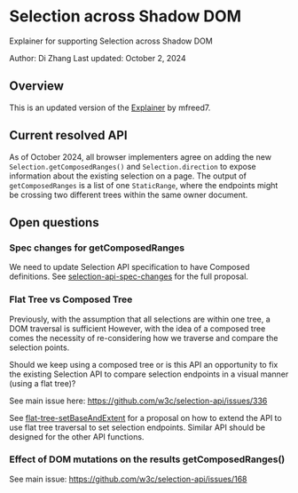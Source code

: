 # Selection across Shadow DOM

Explainer for supporting Selection across Shadow DOM

Author: Di Zhang
Last updated: October 2, 2024

## Overview

This is an updated version of the [Explainer](https://github.com/mfreed7/shadow-dom-selection) by mfreed7.

## Current resolved API

As of October 2024, all browser implementers agree on adding the new `Selection.getComposedRanges()` and `Selection.direction` to expose information about the existing selection on a page. The output of `getComposedRanges` is a list of one `StaticRange`, where the endpoints might be crossing two different trees within the same owner document.

## Open questions

### Spec changes for getComposedRanges

We need to update Selection API specification to have Composed definitions. See [selection-api-spec-changes](./selection-api-spec-changes.md) for the full proposal.

### Flat Tree vs Composed Tree

Previously, with the assumption that all selections are within one tree, a DOM traversal is sufficient However, with the idea of a composed tree comes the necessity of re-considering how we traverse and compare the selection points.

Should we keep using a composed tree or is this API an opportunity to fix the existing Selection API to compare selection endpoints in a visual manner (using a flat tree)?

See main issue here: https://github.com/w3c/selection-api/issues/336

See [flat-tree-setBaseAndExtent](./flat-tree-setBaseAndExtent.md) for a proposal on how to extend the API to use flat tree traversal to set selection endpoints. Similar API should be designed for the other API functions.

### Effect of DOM mutations on the results getComposedRanges()

See main issue: https://github.com/w3c/selection-api/issues/168
